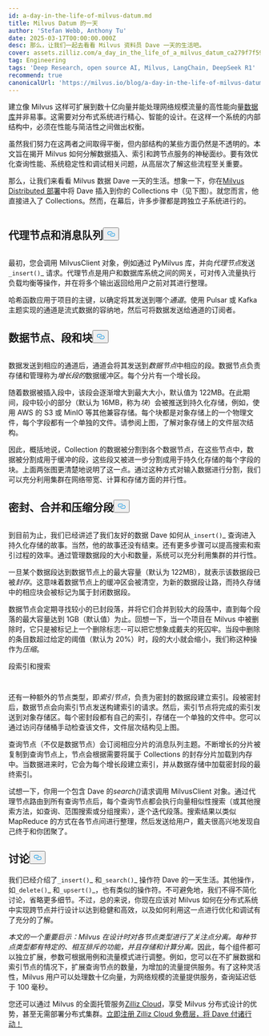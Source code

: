 ```yaml
---
id: a-day-in-the-life-of-milvus-datum.md
title: Milvus Datum 的一天
author: 'Stefan Webb, Anthony Tu'
date: 2025-03-17T00:00:00.000Z
desc: 那么，让我们一起去看看 Milvus 资料员 Dave 一天的生活吧。
cover: assets.zilliz.com/a_day_in_the_life_of_a_milvus_datum_ca279f7f59.png
tag: Engineering
tags: 'Deep Research, open source AI, Milvus, LangChain, DeepSeek R1'
recommend: true
canonicalUrl: 'https://milvus.io/blog/a-day-in-the-life-of-milvus-datum.md'
---
```

<p>建立像 Milvus 这样可扩展到数十亿向量并能处理网络规模流量的高性能向量<a href="https://zilliz.com/learn/what-is-vector-database">数据库</a>并非易事。这需要对分布式系统进行精心、智能的设计。在这样一个系统的内部结构中，必须在性能与简洁性之间做出权衡。</p>
<p>虽然我们努力在这两者之间取得平衡，但内部结构的某些方面仍然是不透明的。本文旨在揭开 Milvus 如何分解数据插入、索引和跨节点服务的神秘面纱。要有效优化查询性能、系统稳定性和调试相关问题，从高层次了解这些流程至关重要。</p>
<p>那么，让我们来看看 Milvus 数据 Dave 一天的生活。想象一下，你在<a href="https://milvus.io/docs/install-overview.md#Milvus-Distributed">Milvus Distributed 部署</a>中将 Dave 插入到你的 Collections 中（见下图）。就您而言，他直接进入了 Collections。然而，在幕后，许多步骤都是跨独立子系统进行的。</p>
<p>
  <span class="img-wrapper">
    <img translate="no" src="https://assets.zilliz.com/a_day_in_the_life_of_a_milvus_datum_ca279f7f59.png" alt="" class="doc-image" id="" />
    <span></span>
  </span>
</p>
<h2 id="Proxy-Nodes-and-the-Message-Queue" class="common-anchor-header">代理节点和消息队列<button data-href="#Proxy-Nodes-and-the-Message-Queue" class="anchor-icon" translate="no">
      <svg translate="no"
        aria-hidden="true"
        focusable="false"
        height="20"
        version="1.1"
        viewBox="0 0 16 16"
        width="16"
      >
        <path
          fill="#0092E4"
          fill-rule="evenodd"
          d="M4 9h1v1H4c-1.5 0-3-1.69-3-3.5S2.55 3 4 3h4c1.45 0 3 1.69 3 3.5 0 1.41-.91 2.72-2 3.25V8.59c.58-.45 1-1.27 1-2.09C10 5.22 8.98 4 8 4H4c-.98 0-2 1.22-2 2.5S3 9 4 9zm9-3h-1v1h1c1 0 2 1.22 2 2.5S13.98 12 13 12H9c-.98 0-2-1.22-2-2.5 0-.83.42-1.64 1-2.09V6.25c-1.09.53-2 1.84-2 3.25C6 11.31 7.55 13 9 13h4c1.45 0 3-1.69 3-3.5S14.5 6 13 6z"
        ></path>
      </svg>
    </button></h2><p>
  <span class="img-wrapper">
    <img translate="no" src="https://assets.zilliz.com/Proxy_Nodes_and_the_Message_Queue_03a0fde0c5.png" alt="" class="doc-image" id="" />
    <span></span>
  </span>
</p>
<p>最初，您会调用 MilvusClient 对象，例如通过 PyMilvus 库，并向<em>代理节点</em>发送<code translate="no">_insert()</code>_ 请求。代理节点是用户和数据库系统之间的网关，可对传入流量执行负载均衡等操作，并在将多个输出返回给用户之前对其进行整理。</p>
<p>哈希函数应用于项目的主键，以确定将其发送到哪个<em>通道</em>。使用 Pulsar 或 Kafka 主题实现的通道是流式数据的容纳地，然后可将数据发送给通道的订阅者。</p>
<h2 id="Data-Nodes-Segments-and-Chunks" class="common-anchor-header">数据节点、段和块<button data-href="#Data-Nodes-Segments-and-Chunks" class="anchor-icon" translate="no">
      <svg translate="no"
        aria-hidden="true"
        focusable="false"
        height="20"
        version="1.1"
        viewBox="0 0 16 16"
        width="16"
      >
        <path
          fill="#0092E4"
          fill-rule="evenodd"
          d="M4 9h1v1H4c-1.5 0-3-1.69-3-3.5S2.55 3 4 3h4c1.45 0 3 1.69 3 3.5 0 1.41-.91 2.72-2 3.25V8.59c.58-.45 1-1.27 1-2.09C10 5.22 8.98 4 8 4H4c-.98 0-2 1.22-2 2.5S3 9 4 9zm9-3h-1v1h1c1 0 2 1.22 2 2.5S13.98 12 13 12H9c-.98 0-2-1.22-2-2.5 0-.83.42-1.64 1-2.09V6.25c-1.09.53-2 1.84-2 3.25C6 11.31 7.55 13 9 13h4c1.45 0 3-1.69 3-3.5S14.5 6 13 6z"
        ></path>
      </svg>
    </button></h2><p>
  <span class="img-wrapper">
    <img translate="no" src="https://assets.zilliz.com/Data_Nodes_Segments_and_Chunks_ae122dd1ac.png" alt="" class="doc-image" id="" />
    <span></span>
  </span>
</p>
<p>数据发送到相应的通道后，通道会将其发送到<em>数据节点</em>中相应的段。数据节点负责存储和管理称为<em>增长段的</em>数据缓冲区。每个分片有一个增长段。</p>
<p>随着数据被插入段中，该段会逐渐增大到最大大小，默认值为 122MB。在此期间，段中较小的部分（默认为 16MB，称为<em>块</em>）会被推送到持久化存储，例如，使用 AWS 的 S3 或 MinIO 等其他兼容存储。每个块都是对象存储上的一个物理文件，每个字段都有一个单独的文件。请参阅上图，了解对象存储上的文件层次结构。</p>
<p>因此，概括地说，Collection 的数据被分割到各个数据节点，在这些节点中，数据被分割成用于缓冲的段，这些段又被进一步分割成用于持久化存储的每个字段的块。上面两张图更清楚地说明了这一点。通过这种方式对输入数据进行分割，我们可以充分利用集群在网络带宽、计算和存储方面的并行性。</p>
<h2 id="Sealing-Merging-and-Compacting-Segments" class="common-anchor-header">密封、合并和压缩分段<button data-href="#Sealing-Merging-and-Compacting-Segments" class="anchor-icon" translate="no">
      <svg translate="no"
        aria-hidden="true"
        focusable="false"
        height="20"
        version="1.1"
        viewBox="0 0 16 16"
        width="16"
      >
        <path
          fill="#0092E4"
          fill-rule="evenodd"
          d="M4 9h1v1H4c-1.5 0-3-1.69-3-3.5S2.55 3 4 3h4c1.45 0 3 1.69 3 3.5 0 1.41-.91 2.72-2 3.25V8.59c.58-.45 1-1.27 1-2.09C10 5.22 8.98 4 8 4H4c-.98 0-2 1.22-2 2.5S3 9 4 9zm9-3h-1v1h1c1 0 2 1.22 2 2.5S13.98 12 13 12H9c-.98 0-2-1.22-2-2.5 0-.83.42-1.64 1-2.09V6.25c-1.09.53-2 1.84-2 3.25C6 11.31 7.55 13 9 13h4c1.45 0 3-1.69 3-3.5S14.5 6 13 6z"
        ></path>
      </svg>
    </button></h2><p>
  <span class="img-wrapper">
    <img translate="no" src="https://assets.zilliz.com/Sealing_Merging_and_Compacting_Segments_d5a6a37261.png" alt="" class="doc-image" id="" />
    <span></span>
  </span>
</p>
<p>到目前为止，我们已经讲述了我们友好的数据 Dave 如何从<code translate="no">_insert()</code>_ 查询进入持久化存储的故事。当然，他的故事还没有结束。还有更多步骤可以提高搜索和索引过程的效率。通过管理数据段的大小和数量，系统可以充分利用集群的并行性。</p>
<p>一旦某个数据段达到数据节点上的最大容量（默认为 122MB），就表示该数据段已被<em>封存</em>。这意味着数据节点上的缓冲区会被清空，为新的数据段让路，而持久存储中的相应块会被标记为属于封闭数据段。</p>
<p>数据节点会定期寻找较小的已封段落，并将它们合并到较大的段落中，直到每个段落的最大容量达到 1GB（默认值）为止。回想一下，当一个项目在 Milvus 中被删除时，它只是被标记上一个删除标志--可以把它想象成戴夫的死囚牢。当段中删除的条目数超过给定的阈值（默认为 20%）时，段的大小就会缩小，我们称这种操作为<em>压缩</em>。</p>
<p>段索引和搜索</p>
<p>
  <span class="img-wrapper">
    <img translate="no" src="https://assets.zilliz.com/Indexing_and_Searching_through_Segments_478c0067be.png" alt="" class="doc-image" id="" />
    <span></span>
  </span>
</p>
<p>
  <span class="img-wrapper">
    <img translate="no" src="https://assets.zilliz.com/Indexing_and_Searching_through_Segments_1_0c31b5a340.png" alt="" class="doc-image" id="" />
    <span></span>
  </span>
</p>
<p>还有一种额外的节点类型，即<em>索引节点</em>，负责为密封的数据段建立索引。段被密封后，数据节点会向索引节点发送构建索引的请求。然后，索引节点将完成的索引发送到对象存储区。每个密封段都有自己的索引，存储在一个单独的文件中。您可以通过访问存储桶手动检查该文件，文件层次结构见上图。</p>
<p>查询节点（不仅是数据节点）会订阅相应分片的消息队列主题。不断增长的分片被复制到查询节点上，节点会根据需要将属于 Collections 的封存分片加载到内存中。当数据进来时，它会为每个增长段建立索引，并从数据存储中加载密封段的最终索引。</p>
<p>试想一下，你用一个包含 Dave 的<em>search()</em>请求调用 MilvusClient 对象。通过代理节点路由到所有查询节点后，每个查询节点都会执行向量相似性搜索（或其他搜索方法，如查询、范围搜索或分组搜索），逐个迭代段落。搜索结果以类似 MapReduce 的方式在各节点间进行整理，然后发送给用户，戴夫很高兴地发现自己终于和你团聚了。</p>
<h2 id="Discussion" class="common-anchor-header">讨论<button data-href="#Discussion" class="anchor-icon" translate="no">
      <svg translate="no"
        aria-hidden="true"
        focusable="false"
        height="20"
        version="1.1"
        viewBox="0 0 16 16"
        width="16"
      >
        <path
          fill="#0092E4"
          fill-rule="evenodd"
          d="M4 9h1v1H4c-1.5 0-3-1.69-3-3.5S2.55 3 4 3h4c1.45 0 3 1.69 3 3.5 0 1.41-.91 2.72-2 3.25V8.59c.58-.45 1-1.27 1-2.09C10 5.22 8.98 4 8 4H4c-.98 0-2 1.22-2 2.5S3 9 4 9zm9-3h-1v1h1c1 0 2 1.22 2 2.5S13.98 12 13 12H9c-.98 0-2-1.22-2-2.5 0-.83.42-1.64 1-2.09V6.25c-1.09.53-2 1.84-2 3.25C6 11.31 7.55 13 9 13h4c1.45 0 3-1.69 3-3.5S14.5 6 13 6z"
        ></path>
      </svg>
    </button></h2><p>我们已经介绍了<code translate="no">_insert()</code>_ 和<code translate="no">_search()</code>_ 操作符 Dave 的一天生活。其他操作，如<code translate="no">_delete()</code>_ 和<code translate="no">_upsert()</code>_，也有类似的操作符。不可避免地，我们不得不简化讨论，省略更多细节。不过，总的来说，你现在应该对 Milvus 如何在分布式系统中实现跨节点并行设计以达到稳健和高效，以及如何利用这一点进行优化和调试有了充分的了解。</p>
<p><em>本文的一个重要启示：Milvus 在设计时对各节点类型进行了关注点分离。每种节点类型都有特定的、相互排斥的功能，并且存储和计算分离。</em>因此，每个组件都可以独立扩展，参数可根据用例和流量模式进行调整。例如，您可以在不扩展数据和索引节点的情况下，扩展查询节点的数量，为增加的流量提供服务。有了这种灵活性，Milvus 用户可以处理数十亿向量，为网络规模的流量提供服务，查询延迟低于 100 毫秒。</p>
<p>您还可以通过 Milvus 的全面托管服务<a href="https://zilliz.com/cloud">Zilliz Cloud</a>，享受 Milvus 分布式设计的优势，甚至无需部署分布式集群。<a href="https://cloud.zilliz.com/signup">立即注册 Zilliz Cloud 免费层，将 Dave 付诸行动！</a></p>
